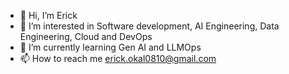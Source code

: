 - 👋 Hi, I’m Erick
- 👀 I’m interested in Software development, AI Engineering, Data Engineering, Cloud and DevOps
- 🌱 I’m currently learning Gen AI and LLMOps 
- 📫 How to reach me erick.okal0810@gmail.com

<!---
bokal2/bokal2 is a ✨ special ✨ repository because its `README.md` (this file) appears on your GitHub profile.
You can click the Preview link to take a look at your changes.
--->

